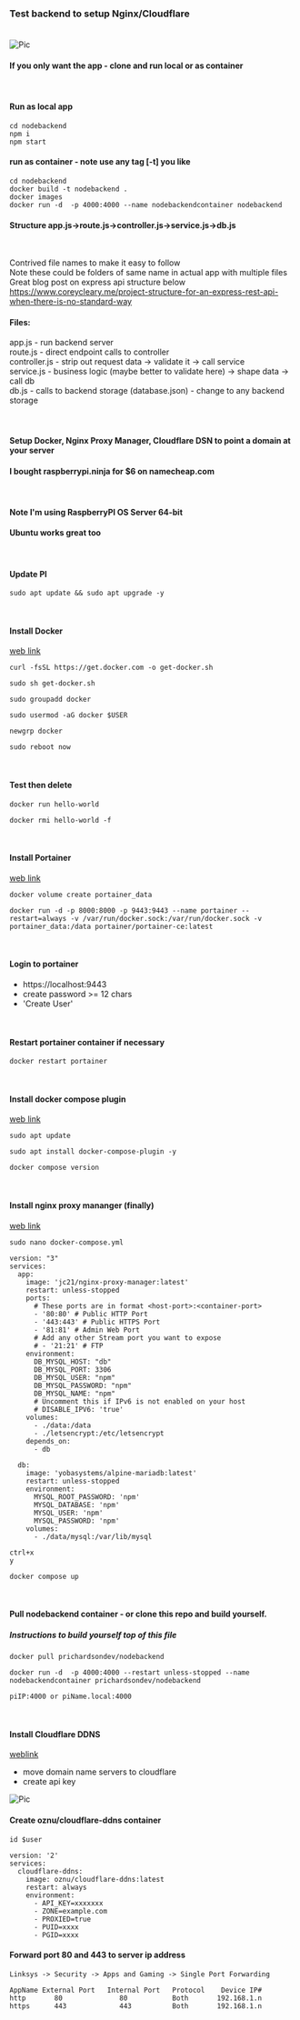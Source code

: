 ### Test backend to setup Nginx/Cloudflare <br/><br/>

![Pic](/img/pi-proxman.png)

#### If you only want the app - clone and run local or as container

<br/>

#### Run as local app

```shell
cd nodebackend
npm i
npm start
```

#### run as container - note use any tag [-t] you like

```shell
cd nodebackend
docker build -t nodebackend .
docker images
docker run -d  -p 4000:4000 --name nodebackendcontainer nodebackend
```

#### Structure app.js->route.js->controller.js->service.js->db.js

<br/>

Contrived file names to make it easy to follow<br/>
Note these could be folders of same name in actual app with multiple files<br/>
Great blog post on express api structure below<br/>
https://www.coreycleary.me/project-structure-for-an-express-rest-api-when-there-is-no-standard-way

#### Files:

app.js - run backend server<br/>
route.js - direct endpoint calls to controller<br/>
controller.js - strip out request data -> validate it -> call service<br/>
service.js - business logic (maybe better to validate here) -> shape data -> call db<br/>
db.js - calls to backend storage (database.json) - change to any backend storage<br/><br/><br/>

#### Setup Docker, Nginx Proxy Manager, Cloudflare DSN to point a domain at your server

#### I bought raspberrypi.ninja for $6 on namecheap.com

<br/>

#### Note I'm using RaspberryPI OS Server 64-bit

#### Ubuntu works great too

<br/>

#### Update PI

```shell
sudo apt update && sudo apt upgrade -y
```

<br/>

#### Install Docker

[web link](https://docs.docker.com/engine/install/)

```shell
curl -fsSL https://get.docker.com -o get-docker.sh
```

```shell
sudo sh get-docker.sh
```

```shell
sudo groupadd docker
```

```shell
sudo usermod -aG docker $USER
```

```shell
newgrp docker
```

```shell
sudo reboot now
```

<br/>

#### Test then delete

```shell
docker run hello-world
```

```shell
docker rmi hello-world -f
```

<br/>

#### Install Portainer

[web link](https://docs.portainer.io/start/install/server/docker/linux)

```shell
docker volume create portainer_data
```

```shell
docker run -d -p 8000:8000 -p 9443:9443 --name portainer --restart=always -v /var/run/docker.sock:/var/run/docker.sock -v portainer_data:/data portainer/portainer-ce:latest
```

<br/>

#### Login to portainer

- https://localhost:9443
- create password >= 12 chars
- 'Create User'

<br/>

#### Restart portainer container if necessary

```shell
docker restart portainer
```

<br/>

#### Install docker compose plugin

[web link](https://docs.docker.com/compose/install/linux/)

```shell
sudo apt update
```

```shell
sudo apt install docker-compose-plugin -y
```

```shell
docker compose version
```

<br/>

#### Install nginx proxy mananger (finally)

[web link](https://nginxproxymanager.com/setup/#running-the-app)

```shell
sudo nano docker-compose.yml
```

```nano
version: "3"
services:
  app:
    image: 'jc21/nginx-proxy-manager:latest'
    restart: unless-stopped
    ports:
      # These ports are in format <host-port>:<container-port>
      - '80:80' # Public HTTP Port
      - '443:443' # Public HTTPS Port
      - '81:81' # Admin Web Port
      # Add any other Stream port you want to expose
      # - '21:21' # FTP
    environment:
      DB_MYSQL_HOST: "db"
      DB_MYSQL_PORT: 3306
      DB_MYSQL_USER: "npm"
      DB_MYSQL_PASSWORD: "npm"
      DB_MYSQL_NAME: "npm"
      # Uncomment this if IPv6 is not enabled on your host
      # DISABLE_IPV6: 'true'
    volumes:
      - ./data:/data
      - ./letsencrypt:/etc/letsencrypt
    depends_on:
      - db

  db:
    image: 'yobasystems/alpine-mariadb:latest'
    restart: unless-stopped
    environment:
      MYSQL_ROOT_PASSWORD: 'npm'
      MYSQL_DATABASE: 'npm'
      MYSQL_USER: 'npm'
      MYSQL_PASSWORD: 'npm'
    volumes:
      - ./data/mysql:/var/lib/mysql
```

```nano
ctrl+x
y
```

```shell
docker compose up
```

<br/>

#### Pull nodebackend container - or clone this repo and build yourself.

##### Instructions to build yourself top of this file

```shell
docker pull prichardsondev/nodebackend
```

```shell
docker run -d  -p 4000:4000 --restart unless-stopped --name nodebackendcontainer prichardsondev/nodebackend
```

```shell
piIP:4000 or piName.local:4000
```

<br/>

#### Install Cloudflare DDNS

[weblink](https://hub.docker.com/r/oznu/cloudflare-ddns)

- move domain name servers to cloudflare
- create api key

![Pic](/img/apikey.png)

#### Create oznu/cloudflare-ddns container

```shell
id $user
```

```nano
version: '2'
services:
  cloudflare-ddns:
    image: oznu/cloudflare-ddns:latest
    restart: always
    environment:
      - API_KEY=xxxxxxx
      - ZONE=example.com
      - PROXIED=true
      - PUID=xxxx
      - PGID=xxxx
```

#### Forward port 80 and 443 to server ip address

```code
Linksys -> Security -> Apps and Gaming -> Single Port Forwarding

AppName External Port   Internal Port   Protocol    Device IP#
http       80              80           Both       192.168.1.n
https      443             443          Both       192.168.1.n
```
